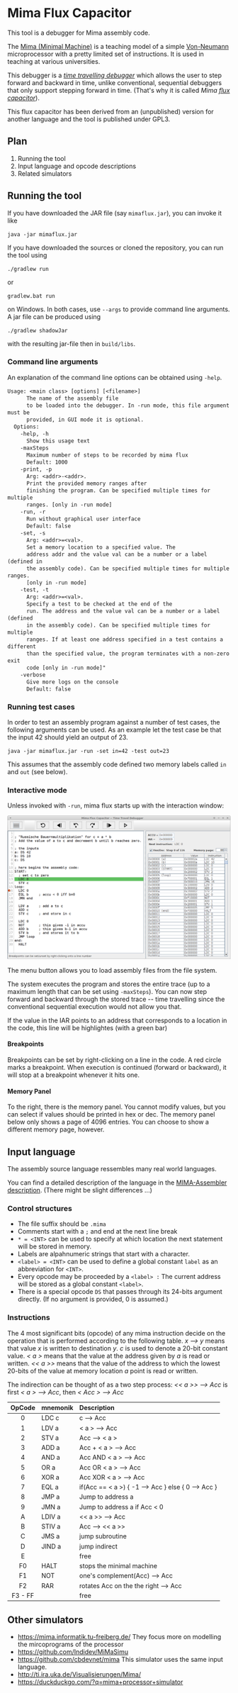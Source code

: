 # Mima Flux Capacitor

This tool is a debugger for Mima assembly code.

The [Mima (Minimal
Machine)](https://de.wikipedia.org/wiki/Mikroprogrammierte_Minimalmaschine)
is a teaching model of a simple
[Von-Neumann](https://en.wikipedia.org/wiki/Von_Neumann_architecture)
microprocessor with a pretty limited set of instructions. It is used
in teaching at various universities.

This debugger is a [*time travelling
debugger*](https://en.wikipedia.org/wiki/Time_travel_debugging) which
allows the user to step forward and backward in time, unlike
conventional, sequential debuggers that only support stepping forward
in time. (That's why it is called *Mima [flux
capacitor](https://en.wikipedia.org/wiki/DeLorean_time_machine#Flux_capacitor)*).

This flux capacitor has been derived from an (unpublished) version for
another language and the tool is published under GPL3.

## Plan

1. Running the tool
2. Input language and opcode descriptions
3. Related simulators

## Running the tool

If you have downloaded the JAR file (say `mimaflux.jar`), you can
invoke it like
```
java -jar mimaflux.jar
```

If you have downloaded the sources or cloned the repository, you can
run the tool using
```
./gradlew run
```
or
```
gradlew.bat run
```
on Windows. In both cases, use `--args` to provide command line arguments. 
A jar file can be produced using
```
./gradlew shadowJar
```
with the resulting jar-file then in `build/libs`.

### Command line arguments

An explanation of the command line options can be obtained using
`-help`.

```
Usage: <main class> [options] [<filename>]
      The name of the assembly file 
      to be loaded into the debugger. In -run mode, this file argument must be 
      provided, in GUI mode it is optional.
  Options:
    -help, -h
      Show this usage text
    -maxSteps
      Maximum number of steps to be recorded by mima flux
      Default: 1000
    -print, -p
      Arg: <addr>-<addr>.
      Print the provided memory ranges after 
      finishing the program. Can be specified multiple times for multiple 
      ranges. [only in -run mode]
    -run, -r
      Run without graphical user interface
      Default: false
    -set, -s
      Arg: <addr>=<val>.
      Set a memory location to a specified value. The 
      address addr and the value val can be a number or a label (defined in 
      the assembly code). Can be specified multiple times for multiple ranges. 
      [only in -run mode]
    -test, -t
      Arg: <addr>=<val>.
      Specify a test to be checked at the end of the 
      run. The address and the value val can be a number or a label (defined 
      in the assembly code). Can be specified multiple times for multiple 
      ranges. If at least one address specified in a test contains a different 
      than the specified value, the program terminates with a non-zero exit 
      code [only in -run mode]"
    -verbose
      Give more logs on the console
      Default: false
```

### Running test cases

In order to test an assembly program against a number of test cases,
the following arguments can be used. As an example let the test case
be that the input 42 should yield an output of 23.
```
java -jar mimaflux.jar -run -set in=42 -test out=23
```
This assumes that the assembly code defined two memory labels called 
`in` and `out` (see below).

### Interactive mode

Unless invoked with `-run`, mima flux starts up with the interaction
window:

![Screenshot of Mimaflux](screenshot.png "Screenshot of Mimaflux")

The menu button allows you to load assembly files from the file
system.

The system executes the program and stores the entire trace (up to a
maximum length that can be set using `-maxSteps`). You can now step
forward and backward through the stored trace -- time travelling since
the conventional sequential execution would not allow you that.

If the value in the IAR points to an address that corresponds to a
location in the code, this line will be highlightes (with a green bar)

#### Breakpoints

Breakpoints can be set by right-clicking on a line in the code. A red
circle marks a breakpoint. When execution is continued (forward or
backward), it will stop at a breakpoint whenever it hits one.

#### Memory Panel

To the right, there is the memory panel. You cannot modify values, but
you can select if values should be printed in hex or dec. The memory
panel below only shows a page of 4096 entries. You can choose to show
a different memory page, however.

## Input language

The assembly source language ressembles many real world languages.

You can find a detailed description of the language in the
[MIMA-Assembler
description](https://github.com/cbdevnet/mima/blob/master/mimasm/MIMA-ASSEMBLER.txt). (There
might be slight differences ...)

### Control structures

* The file suffix should be `.mima`
* Comments start with a `;` and end at the next line break
* `* = <INT>` can be used to specify at which location the next statement will be stored in memory.
* Labels are alpahnumeric strings that start with a character.
* `<label> = <INT>` can be used to define a global constant `label` as an abbreviation for `<INT>`.
* Every opcode may be proceeded by a `<label> :` The current address will be stored as a global constant `<label>`.
* There is a special opcode `DS` that passes through its 24-bits argument directly. (If no argument is provided, 0 is assumed.)

### Instructions

The 4 most significant bits (opcode) of any mima instruction decide on
the operation that is performed according to the following table.
*x &xrarr; y* means that value *x* is written to destination *y*.  *c*
is used to denote a 20-bit constant value. *< a >* means that the value
at the address given by *a* is read or written. *<< a >>* means that the
value of the address to which the lowest 20-bits of the value at
memory location *a* point is read or written.

The indirection can be thought of as a two step process:
*<< a >> &xrarr; Acc* is first *< a > &xrarr; Acc*, then *< Acc > &xrarr; Acc*

OpCode 	| mnemonik	| Description
:------:|:--------------|:-----------
0	| LDC c		| c &xrarr; Acc
1	| LDV a		| < a > &xrarr; Acc
2	| STV a		| Acc &xrarr; < a >
3	| ADD a		| Acc + < a > &xrarr; Acc
4	| AND a		| Acc AND < a > &xrarr; Acc
5	| OR a		| Acc OR < a > &xrarr; Acc
6	| XOR a		| Acc XOR < a > &xrarr; Acc
7	| EQL a		| if(Acc == < a >) { -1 &xrarr; Acc } else { 0 &xrarr; Acc }
8	| JMP a		| Jump to address a
9	| JMN a		| Jump to address a if Acc < 0
A	| LDIV a	| << a >> &xrarr; Acc
B	| STIV a	| Acc &xrarr; << a >>
C	| JMS a		| jump subroutine
D	| JIND a	| jump indirect
E	|		| free
F0	| HALT		| stops the minimal machine
F1	| NOT		| one's complement(Acc) &xrarr; Acc
F2	| RAR		| rotates Acc on the the right &xrarr; Acc
F3 - FF	|		| free

## Other simulators

* https://mima.informatik.tu-freiberg.de/ They focus more on modelling the mircoprograms of the processor
* https://github.com/Indidev/MiMaSimu
* https://github.com/cbdevnet/mima This simulator uses the same input language.
* http://ti.ira.uka.de/Visualisierungen/Mima/
* https://duckduckgo.com/?q=mima+processor+simulator
